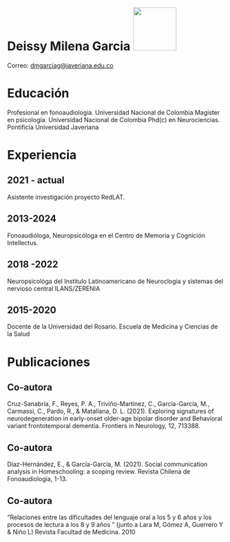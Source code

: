 # Deissy Milena Garcia <img src="[https://your-image-ur](https://thumbs.dreamstime.com/b/user-profile-my-account-avatar-login-icon-woman-female-face-smile-symbol-flat-vector-human-lady-person-member-sign-186506698.jpg" width="100" height="100" >  


Correo: dmgarciag@javeriana.edu.co 
# Educación
Profesional en fonoaudiología. Universidad Nacional de Colombia
Magíster en psicología. Universidad Nacional de Colombia
Phd(c) en Neurociencias. Pontificia Universidad Javeriana
# Experiencia
## 2021 - actual
Asistente investigación proyecto RedLAT.
## 2013-2024
Fonoaudióloga, Neuropsicóloga en el Centro de Memoria y Cognición Intellectus. 
## 2018 -2022
Neuropsicológa del Institulo Latinoamericano de Neuroclogia y sistemas del nervioso central ILANS/ZERENIA
## 2015-2020
Docente de la Universidad del Rosario. Escuela de Medicina y Ciencias de la Salud
# Publicaciones
## Co-autora
Cruz-Sanabria, F., Reyes, P. A., Triviño-Martínez, C., García-García, M., Carmassi, C., Pardo, R., & Matallana, D. L. (2021). Exploring signatures of neurodegeneration in early-onset older-age bipolar disorder and Behavioral variant frontotemporal dementia. Frontiers in Neurology, 12, 713388.
## Co-autora
Díaz-Hernández, E., & García-García, M. (2021). Social communication analysis in Homeschooling: a scoping review. Revista Chilena de Fonoaudiología, 1-13.
## Co-autora
“Relaciones entre las dificultades del lenguaje oral a los 5 y 6 años y los procesos de lectura a los 8 y 9 años ” (junto a Lara M, Gómez A, Guerrero Y & Niño L) Revista Facultad de Medicina. 2010
